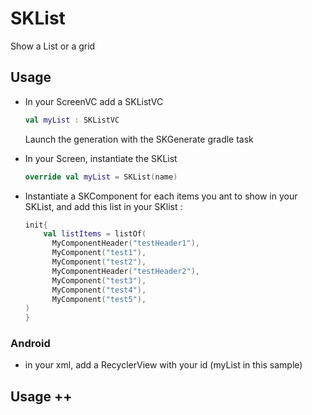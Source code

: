 # SKList

Show a List or a grid

## Usage

* In your ScreenVC add a SKListVC

  ```kotlin
  val myList : SKListVC
  ```

  Launch the generation with the SKGenerate gradle task

* In your Screen, instantiate the SKList

  ```kotlin
  override val myList = SKList(name)
  ```

* Instantiate a SKComponent for each items you ant to show in your SKList, and add this list in your SKlist : 
  ```kotlin
  init{
      val listItems = listOf(
        MyComponentHeader("testHeader1"),
        MyComponent("test1"),
        MyComponent("test2"),
        MyComponentHeader("testHeader2"),
        MyComponent("test3"),
        MyComponent("test4"),
        MyComponent("test5"),
  )
  }
  ```

### Android
* in your xml, add a RecyclerView with your id (myList in this sample)

## Usage ++

